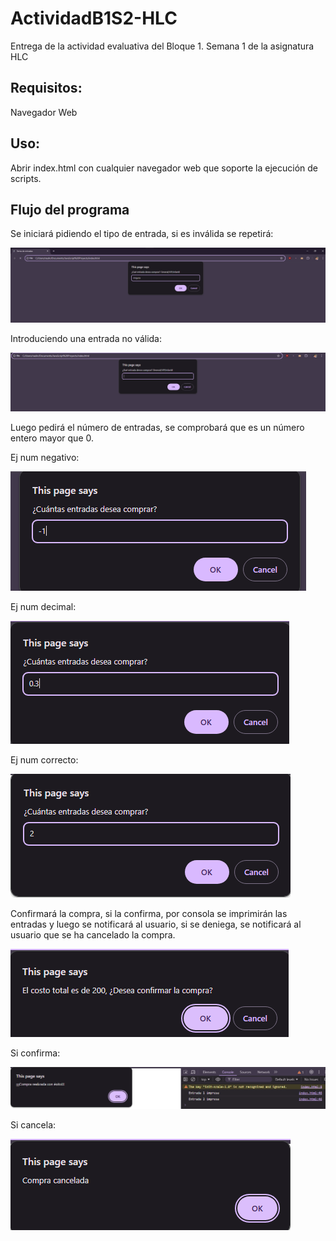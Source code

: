 # ActividadB1S2-HLC
Entrega de la actividad evaluativa del Bloque 1. Semana 1 de la asignatura HLC
## Requisitos:
Navegador Web
## Uso:
Abrir index.html con cualquier navegador web que soporte la ejecución de scripts.
## Flujo del programa
Se iniciará pidiendo el tipo de entrada, si es inválida se repetirá:

[![Entrada Invalida](https://github.com/RaulGutIzq/ActividadB1S2-HLC/blob/main/entradas_invalida.png?raw=true "Entrada Invalida")](https://github.com/RaulGutIzq/ActividadB1S2-HLC/blob/main/entradas_invalida.png?raw=true "Entrada Invalida")

Introduciendo una entrada no válida:

[![Entrada Invalida Res](https://github.com/RaulGutIzq/ActividadB1S2-HLC/blob/main/entradas_invalida_res.png?raw=true "Entrada Invalida Res")](https://github.com/RaulGutIzq/ActividadB1S2-HLC/blob/main/entradas_invalida_res.png?raw=true "Entrada Invalida Res")

Luego pedirá el número de entradas, se comprobará que es un número entero mayor que 0.

Ej num negativo:

[![Num Negativo](https://github.com/RaulGutIzq/ActividadB1S2-HLC/blob/main/num_neg.png?raw=true "Num Negativo")](https://github.com/RaulGutIzq/ActividadB1S2-HLC/blob/main/num_neg.png?raw=true "Num Negativo")

Ej num decimal:

[![Num Decimal](https://github.com/RaulGutIzq/ActividadB1S2-HLC/blob/main/num_dec.png?raw=true "Num Decimal")](https://github.com/RaulGutIzq/ActividadB1S2-HLC/blob/main/num_dec.png?raw=true "Num Decimal")

Ej num correcto:

[![Num Correcto](https://github.com/RaulGutIzq/ActividadB1S2-HLC/blob/main/num.png?raw=true "Num Correcto")](https://github.com/RaulGutIzq/ActividadB1S2-HLC/blob/main/num.png?raw=true "Num Correcto")

Confirmará la compra, si la confirma, por consola se imprimirán las entradas y luego se notificará al usuario, si se deniega, se notificará al usuario que se ha cancelado la compra.

[![Confirmar?](https://github.com/RaulGutIzq/ActividadB1S2-HLC/blob/main/confirmar.png?raw=true "Confirmar?")](https://github.com/RaulGutIzq/ActividadB1S2-HLC/blob/main/confirmar.png?raw=true "Confirmar?")

Si confirma:

[![Confirmada](https://github.com/RaulGutIzq/ActividadB1S2-HLC/blob/main/compra_conf.png?raw=true "Confirmada")](https://github.com/RaulGutIzq/ActividadB1S2-HLC/blob/main/compra_conf.png?raw=true "Confirmada")

Si cancela:

[![Cancelada](https://github.com/RaulGutIzq/ActividadB1S2-HLC/blob/main/compra_cancelada.png?raw=true "Cancelada")](https://github.com/RaulGutIzq/ActividadB1S2-HLC/blob/main/compra_cancelada.png?raw=true "Cancelada")
